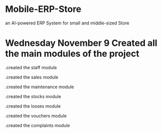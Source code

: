 # Mobile-ERP-Store
an AI-powered ERP System for small and middle-sized Store
# Wednesday November 9 Created all the main modules of the project

.created the staff module

.created the sales module

.created the maintenance module

.created the stocks module

.created the losses module

.created the vouchers module

.created the complaints module
